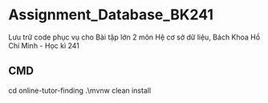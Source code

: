 # Assignment_Database_BK241
Lưu trữ code phục vụ cho Bài tập lớn 2 môn Hệ cơ sở dữ liệu, Bách Khoa Hồ Chí Minh - Học kì 241
## CMD
cd online-tutor-finding
.\mvnw clean install

